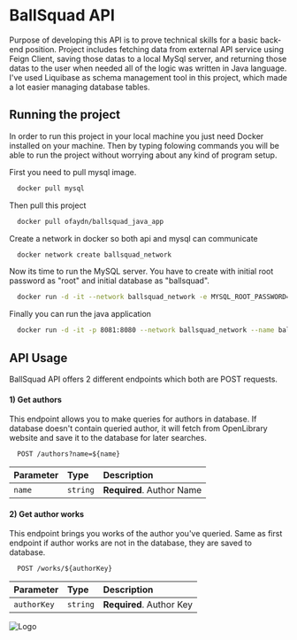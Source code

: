 
# BallSquad API
Purpose of developing this API is to prove technical skills for a basic back-end position. Project includes fetching data from external API service using Feign Client, saving those datas to a local MySql server, and returning those datas to the user when needed all of the logic was written in Java language. I've used Liquibase as schema management tool in this project, which made a lot easier managing database tables. 

## Running the project
In order to run this project in your local machine you just need Docker installed on your machine. Then by typing folowing commands you will be able to run the project without worrying about any kind of program setup.

First you need to pull mysql image.
```bash
  docker pull mysql
```
Then pull this project
```bash
  docker pull ofaydn/ballsquad_java_app
```
Create a network in docker so both api and mysql can communicate
```bash
  docker network create ballsquad_network
```
Now its time to run the MySQL server. You have to create with initial root password as "root" and initial database as "ballsquad".
```bash
  docker run -d -it --network ballsquad_network -e MYSQL_ROOT_PASSWORD=root -e MYSQL_DATABASE=ballsquad --name ballsquad_db_appc mysql
```
Finally you can run the java application
```bash
  docker run -d -it -p 8081:8080 --network ballsquad_network --name ballsquad_java_appc ofaydn/ballsquad_java_app
```
## API Usage
BallSquad API offers 2 different endpoints which both are POST requests.

#### 1) Get authors
This endpoint allows you to make queries for authors in database. If database doesn't contain queried author, it will fetch from OpenLibrary website and save it to the database for later searches.

```http
  POST /authors?name=${name}
```

| Parameter | Type     |  Description                |
| :-------- | :------- | :------------------------- |
| `name` | `string` | **Required**. Author Name |

#### 2) Get author works
This endpoint brings you works of the author you've queried. Same as first endpoint if author works are not in the database, they are saved to database.

```http
  POST /works/${authorKey}
```

| Parameter | Type     | Description                       |
| :-------- | :------- | :-------------------------------- |
| `authorKey`      | `string` | **Required**. Author Key |



![Logo](https://dev-to-uploads.s3.amazonaws.com/uploads/articles/th5xamgrr6se0x5ro4g6.png)
